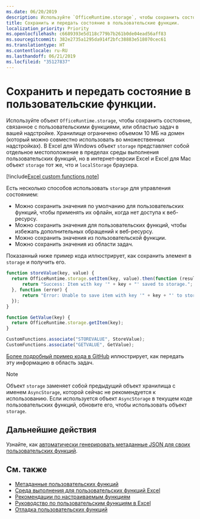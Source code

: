 ```yaml
---
ms.date: 06/20/2019
description: Используйте `OfficeRuntime.storage`, чтобы сохранить состояние с пользовательскими функциями.
title: Сохранить и передать состояние в пользовательские функции.
localization_priority: Priority
ms.openlocfilehash: c6689393e5d118c779b7b261b0de04ead56aff83
ms.sourcegitcommit: 382e2735a1295da914f2bfc38883e518070cec61
ms.translationtype: HT
ms.contentlocale: ru-RU
ms.lasthandoff: 06/21/2019
ms.locfileid: "35127837"
---
```

# <a name="save-and-share-state-in-custom-functions"></a>Сохранить и передать состояние в пользовательские функции.

Используйте объект `OfficeRuntime.storage`, чтобы сохранить состояние, связанное с пользовательскими функциями, или областью задач в вашей надстройке. Хранилище ограничено объемом 10 МБ на домен (который можно совместно использовать во множественных надстройках). В Excel для Windows объект `storage` представляет собой отдельное местоположение в пределах среды выполнения пользовательских функций, но в интернет-версии Excel и Excel для Mac объект `storage` тот же, что и `localStorage` браузера.

[!include[Excel custom functions note](../includes/excel-custom-functions-note.md)]

Есть несколько способов использовать `storage` для управления состоянием:

- Можно сохранить значения по умолчанию для пользовательских функций, чтобы применять их офлайн, когда нет доступа к веб-ресурсу.
- Можно сохранить значения для пользовательских функций, чтобы избежать дополнительных обращений к веб-ресурсу.
- Можно сохранить значения из пользовательской функции.
- Можно сохранить значения из области задач.

Показанный ниже пример кода иллюстрирует, как сохранить элемент в `storage` и получить его.

```js
function storeValue(key, value) {
  return OfficeRuntime.storage.setItem(key, value).then(function (result) {
      return "Success: Item with key '" + key + "' saved to storage.";
  }, function (error) {
      return "Error: Unable to save item with key '" + key + "' to storage. " + error;
  });
}

function GetValue(key) {
  return OfficeRuntime.storage.getItem(key);
}

CustomFunctions.associate("STOREVALUE", StoreValue);
CustomFunctions.associate("GETVALUE", GetValue);
```

[Более подробный пример кода в GitHub](https://github.com/OfficeDev/PnP-OfficeAddins/tree/master/Excel-custom-functions/AsyncStorage) иллюстрирует, как передать эту информацию в область задач.

>[!NOTE]
> Объект `storage` заменяет собой предыдущий объект хранилища с именем `AsyncStorage`, которой сейчас не рекомендуется к использованию. Если используется объект `AsyncStorage` в текущем коде пользовательских функций, обновите его, чтобы использовать объект `storage`.

## <a name="next-steps"></a>Дальнейшие действия
Узнайте, как [автоматически генерировать метаданные JSON для своих пользовательских функций](custom-functions-json-autogeneration.md). 

## <a name="see-also"></a>См. также

* [Метаданные пользовательских функций](custom-functions-json.md)
* [Среда выполнения для пользовательских функций Excel](custom-functions-runtime.md)
* [Рекомендации по настраиваемым функциям](custom-functions-best-practices.md)
* [Руководство по пользовательским функциям в Excel](../tutorials/excel-tutorial-create-custom-functions.md)
* [Отладка пользовательских функций](custom-functions-debugging.md)
